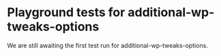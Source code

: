 # Playground tests for additional-wp-tweaks-options
We are still awaiting the first test run for additional-wp-tweaks-options.
